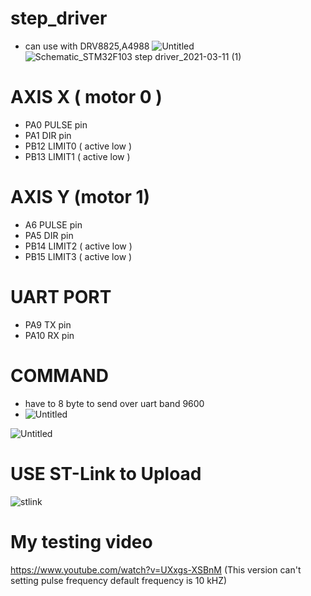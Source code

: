 
# step_driver
- can use with DRV8825,A4988 
![Untitled](https://user-images.githubusercontent.com/22659037/110693039-97f2d800-8219-11eb-8dea-9c09a60b1174.png)
![Schematic_STM32F103 step driver_2021-03-11 (1)](https://user-images.githubusercontent.com/22659037/110694530-4f3c1e80-821b-11eb-9644-53c71a445cfa.png)

# AXIS X ( motor 0 )
-   PA0 PULSE pin
-   PA1 DIR pin
-   PB12 LIMIT0 ( active low )
-   PB13 LIMIT1 ( active low )
# AXIS Y (motor 1)
-   A6 PULSE pin
-   PA5 DIR pin
-   PB14 LIMIT2 ( active low )
-   PB15 LIMIT3 ( active low )
# UART PORT
-   PA9 TX pin
-   PA10 RX pin
# COMMAND
- have to 8 byte to send over uart band 9600
- ![Untitled](https://user-images.githubusercontent.com/22659037/110591470-b28e6800-81ab-11eb-91b5-e42c9e1bb719.png)

![Untitled](https://user-images.githubusercontent.com/22659037/110590740-c4bbd680-81aa-11eb-952e-f4dc5b0a9269.png)

# USE ST-Link to Upload
![stlink](https://user-images.githubusercontent.com/22659037/110663800-5f430680-81f9-11eb-8502-b24e722c7dc3.png)
# My testing video
https://www.youtube.com/watch?v=UXxgs-XSBnM
(This version can't setting pulse frequency default frequency is 10 kHZ)
